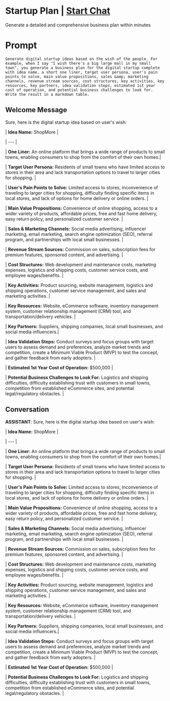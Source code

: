 

# Startup Plan | [Start Chat](https://gptcall.net/chat.html?data=%7B%22contact%22%3A%7B%22id%22%3A%2206988d75-fd72-4b15-83b3-15eef0748db8%22%2C%22flow%22%3Atrue%7D%7D)
Generate a detailed and comprehensive business plan within minutes

# Prompt

```
Generate digital startup ideas based on the wish of the people. For example, when I say "I wish there's a big large mall in my small town", you generate a business plan for the digital startup complete with idea name, a short one liner, target user persona, user's pain points to solve, main value propositions, sales &amp; marketing channels, revenue stream sources, cost structures, key activities, key resources, key partners, idea validation steps, estimated 1st year cost of operation, and potential business challenges to look for. Write the result in a markdown table.
```

## Welcome Message
Sure, here is the digital startup idea based on user's wish:



| **Idea Name:** ShopMore | 

| --- |

| **One Liner:** An online platform that brings a wide range of products to small towns, enabling consumers to shop from the comfort of their own homes.|

| **Target User Persona:** Residents of small towns who have limited access to stores in their area and lack transportation options to travel to larger cities for shopping. |

| **User's Pain Points to Solve:** Limited access to stores, inconvenience of traveling to larger cities for shopping, difficulty finding specific items in local stores, and lack of options for home delivery or online orders. |

| **Main Value Propositions:** Convenience of online shopping, access to a wider variety of products, affordable prices, free and fast home delivery, easy return policy, and personalized customer service. |

| **Sales & Marketing Channels:** Social media advertising, influencer marketing, email marketing, search engine optimization (SEO), referral program, and partnerships with local small businesses. |

| **Revenue Stream Sources:** Commission on sales, subscription fees for premium features, sponsored content, and advertising. |

| **Cost Structures:** Web development and maintenance costs, marketing expenses, logistics and shipping costs, customer service costs, and employee wages/benefits. |

| **Key Activities:** Product sourcing, website management, logistics and shipping operations, customer service management, and sales and marketing activities. |

| **Key Resources:** Website, eCommerce software, inventory management system, customer relationship management (CRM) tool, and transportation/delivery vehicles. |

| **Key Partners:** Suppliers, shipping companies, local small businesses, and social media influencers.|

| **Idea Validation Steps:** Conduct surveys and focus groups with target users to assess demand and preferences, analyze market trends and competition, create a Minimum Viable Product (MVP) to test the concept, and gather feedback from early adopters. |

| **Estimated 1st Year Cost of Operation:** $500,000 |

| **Potential Business Challenges to Look For:** Logistics and shipping difficulties, difficulty establishing trust with customers in small towns, competition from established eCommerce sites, and potential legal/regulatory obstacles. |

## Conversation

**ASSISTANT**: Sure, here is the digital startup idea based on user's wish:



| **Idea Name:** ShopMore | 

| --- |

| **One Liner:** An online platform that brings a wide range of products to small towns, enabling consumers to shop from the comfort of their own homes.|

| **Target User Persona:** Residents of small towns who have limited access to stores in their area and lack transportation options to travel to larger cities for shopping. |

| **User's Pain Points to Solve:** Limited access to stores, inconvenience of traveling to larger cities for shopping, difficulty finding specific items in local stores, and lack of options for home delivery or online orders. |

| **Main Value Propositions:** Convenience of online shopping, access to a wider variety of products, affordable prices, free and fast home delivery, easy return policy, and personalized customer service. |

| **Sales & Marketing Channels:** Social media advertising, influencer marketing, email marketing, search engine optimization (SEO), referral program, and partnerships with local small businesses. |

| **Revenue Stream Sources:** Commission on sales, subscription fees for premium features, sponsored content, and advertising. |

| **Cost Structures:** Web development and maintenance costs, marketing expenses, logistics and shipping costs, customer service costs, and employee wages/benefits. |

| **Key Activities:** Product sourcing, website management, logistics and shipping operations, customer service management, and sales and marketing activities. |

| **Key Resources:** Website, eCommerce software, inventory management system, customer relationship management (CRM) tool, and transportation/delivery vehicles. |

| **Key Partners:** Suppliers, shipping companies, local small businesses, and social media influencers.|

| **Idea Validation Steps:** Conduct surveys and focus groups with target users to assess demand and preferences, analyze market trends and competition, create a Minimum Viable Product (MVP) to test the concept, and gather feedback from early adopters. |

| **Estimated 1st Year Cost of Operation:** $500,000 |

| **Potential Business Challenges to Look For:** Logistics and shipping difficulties, difficulty establishing trust with customers in small towns, competition from established eCommerce sites, and potential legal/regulatory obstacles. |

